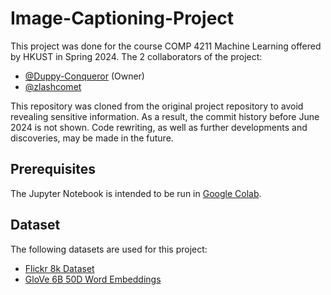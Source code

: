 # Image-Captioning-Project

This project was done for the course COMP 4211 Machine Learning offered by HKUST in Spring 2024.
The 2 collaborators of the project:

- [@Duppy-Conqueror](https://github.com/Duppy-Conqueror) (Owner)
- [@zlashcomet](https://github.com/zlashcomet)

This repository was cloned from the original project repository to avoid revealing sensitive information. As a result, the commit history before June 2024 is not shown.
Code rewriting, as well as further developments and discoveries, may be made in the future.

## Prerequisites
The Jupyter Notebook is intended to be run in [Google Colab](https://colab.google/).

## Dataset
The following datasets are used for this project:
- [Flickr 8k Dataset](https://www.kaggle.com/datasets/adityajn105/flickr8k)
- [GloVe 6B 50D Word Embeddings](https://www.kaggle.com/datasets/watts2/glove6b50dtxt)
